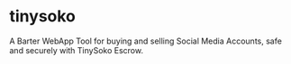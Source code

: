 # tinysoko
A Barter WebApp Tool for buying and selling Social Media Accounts, safe and securely with TinySoko Escrow.
